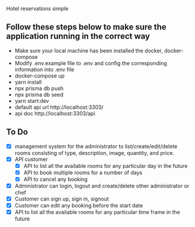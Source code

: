 Hotel reservations simple
## Follow these steps below to make sure the application running in the correct way

- Make sure your local machine has been installed the docker, docker-compose
- Modify .env.example file to .env and config the corresponding information into .env file
- docker-compose up
- yarn install
- npx prisma db push
- npx prisma db seed
- yarn start:dev
- default api url http://localhost:3303/
- api doc http://localhost:3303/api 
## To Do
- [x] management system for the administrator to list/create/edit/delete
rooms consisting of type, description, image, quantity, and price.
- [x] API customer
    - [x] API to list all the available rooms for any particular day in the future
    - [x] API to book multiple rooms for a number of days
    - [x] API to cancel any booking
- [x] Administrator can login, logout and create/delete other administrator or chef
- [x] Customer can sign up, sign in, signout
- [x] Customer can edit any booking before the start date
- [x] API to list all the available rooms for any particular time frame in the future
